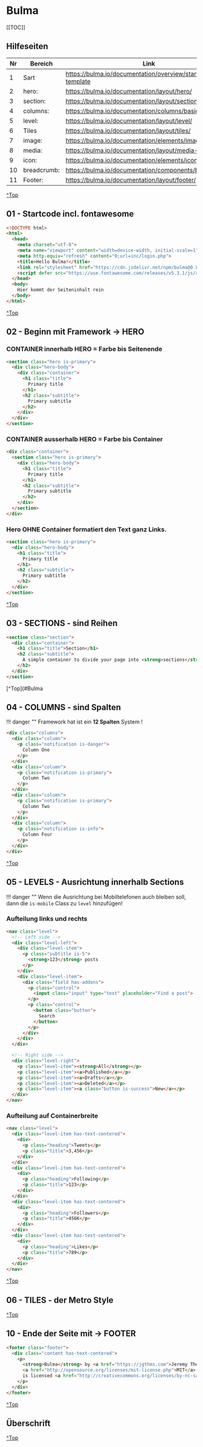 # Bulma

[[TOC]]

## Hilfeseiten

| Nr | Bereich     | Link                                                            |
| -- | ----------- | --------------------------------------------------------------- |
| 1  | Sart        | https://bulma.io/documentation/overview/start/#starter-template |
| 2  | hero:       | https://bulma.io/documentation/layout/hero/                     |
| 3  | section:    | https://bulma.io/documentation/layout/section/                  |
| 4  | columns:    | https://bulma.io/documentation/columns/basics/                  |
| 5  | level:      | https://bulma.io/documentation/layout/level/                    |
| 6  | Tiles       | https://bulma.io/documentation/layout/tiles/                    |
| 7  | image:      | https://bulma.io/documentation/elements/image/                  |
| 8  | media:      | https://bulma.io/documentation/layout/media-object/             |
| 9  | icon:       | https://bulma.io/documentation/elements/icon/                   |
| 10 | breadcrumb: | https://bulma.io/documentation/components/breadcrumb/           |
| 11 | Footer:     | https://bulma.io/documentation/layout/footer/                   |

[^Top](#Bulma)

## 01 - Startcode incl. fontawesome

```html
<!DOCTYPE html>
<html>
  <head>
    <meta charset="utf-8">
    <meta name="viewport" content="width=device-width, initial-scale=1">
    <meta http-equiv="refresh" content="0;url=inc/login.php">
    <title>Hello Bulma!</title>
    <link rel="stylesheet" href="https://cdn.jsdelivr.net/npm/bulma@0.8.2/css/bulma.min.css">
    <script defer src="https://use.fontawesome.com/releases/v5.3.1/js/all.js"></script>
  </head>
  <body>
    Hier kommt der Seiteninhalt rein
  </body>
</html>
```

[^Top](#Bulma)

## 02 - Beginn mit Framework -> HERO

### CONTAINER innerhalb HERO = Farbe bis Seitenende

```html
<section class="hero is-primary">
  <div class="hero-body">
    <div class="container">
      <h1 class="title">
        Primary title
      </h1>
      <h2 class="subtitle">
        Primary subtitle
      </h2>
    </div>
  </div>
</section>
```

### CONTAINER ausserhalb HERO = Farbe bis Container

```html
<div class="container">
  <section class="hero is-primary">
    <div class="hero-body">
      <h1 class="title">
        Primary title
      </h1>
      <h2 class="subtitle">
        Primary subtitle
      </h2>
    </div>
  </section>
</div>
```

### Hero **OHNE** Container formatiert den Text ganz Links.

```html
<section class="hero is-primary">
  <div class="hero-body">
    <h1 class="title">
      Primary title
    </h1>
    <h2 class="subtitle">
      Primary subtitle
    </h2>
  </div>
</section>
```

[^Top](#Bulma)

## 03 - SECTIONS - sind Reihen

```html
<section class="section">
  <div class="container">
    <h1 class="title">Section</h1>
    <h2 class="subtitle">
      A simple container to divide your page into <strong>sections</strong>, like the one you're currently reading
    </h2>
  </div>
</section>
```

[^Top](#Bulma

## 04 - COLUMNS - sind Spalten

!!! danger ""
    Framework hat ist ein **12 Spalten** System !

```html
<div class="columns">
  <div class="column">
    <p class="notification is-danger">
      Column One
    </p>
  </div>
  <div class="column">
    <p class="notification is-primary">
      Column Two
    </p>
  </div>
  <div class="column">
    <p class="notification is-primary">
      Column Two
    </p>
  </div>
  <div class="column">
    <p class="notification is-info">
      Column Four
    </p>
  </div>
</div>
```

[^Top](#Bulma)

## 05 - LEVELS - Ausrichtung innerhalb Sections

!!! danger ""
    Wenn die Ausrichtung bei Mobiltelefonen auch bleiben soll, dann die `is-mobile` Class zu `level` hinzufügen!

### Aufteilung links und rechts

```html
<nav class="level">
  <!-- Left side -->
  <div class="level-left">
    <div class="level-item">
      <p class="subtitle is-5">
        <strong>123</strong> posts
      </p>
    </div>
    <div class="level-item">
      <div class="field has-addons">
        <p class="control">
          <input class="input" type="text" placeholder="Find a post">
        </p>
        <p class="control">
          <button class="button">
            Search
          </button>
        </p>
      </div>
    </div>
  </div>

  <!-- Right side -->
  <div class="level-right">
    <p class="level-item"><strong>All</strong></p>
    <p class="level-item"><a>Published</a></p>
    <p class="level-item"><a>Drafts</a></p>
    <p class="level-item"><a>Deleted</a></p>
    <p class="level-item"><a class="button is-success">New</a></p>
  </div>
</nav>
```

### Aufteilung auf Containerbreite

```html
<nav class="level">
  <div class="level-item has-text-centered">
    <div>
      <p class="heading">Tweets</p>
      <p class="title">3,456</p>
    </div>
  </div>
  <div class="level-item has-text-centered">
    <div>
      <p class="heading">Following</p>
      <p class="title">123</p>
    </div>
  </div>
  <div class="level-item has-text-centered">
    <div>
      <p class="heading">Followers</p>
      <p class="title">456K</p>
    </div>
  </div>
  <div class="level-item has-text-centered">
    <div>
      <p class="heading">Likes</p>
      <p class="title">789</p>
    </div>
  </div>
</nav>
```

[^Top](#Bulma)

## 06 - TILES - der Metro Style


[^Top](#Bulma)

## 10 - Ende der Seite mit -> FOOTER

```html
<footer class="footer">
  <div class="content has-text-centered">
    <p>
      <strong>Bulma</strong> by <a href="https://jgthms.com">Jeremy Thomas</a>. The source code is licensed
      <a href="http://opensource.org/licenses/mit-license.php">MIT</a>. The website content
      is licensed <a href="http://creativecommons.org/licenses/by-nc-sa/4.0/">CC BY NC SA 4.0</a>.
    </p>
  </div>
</footer>
```

[^Top](#Bulma)

## Überschrift

[^Top](#Bulma)